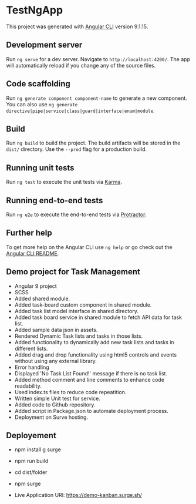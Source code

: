 # TestNgApp

This project was generated with [Angular CLI](https://github.com/angular/angular-cli) version 9.1.15.

## Development server

Run `ng serve` for a dev server. Navigate to `http://localhost:4200/`. The app will automatically reload if you change any of the source files.

## Code scaffolding

Run `ng generate component component-name` to generate a new component. You can also use `ng generate directive|pipe|service|class|guard|interface|enum|module`.

## Build

Run `ng build` to build the project. The build artifacts will be stored in the `dist/` directory. Use the `--prod` flag for a production build.

## Running unit tests

Run `ng test` to execute the unit tests via [Karma](https://karma-runner.github.io).

## Running end-to-end tests

Run `ng e2e` to execute the end-to-end tests via [Protractor](http://www.protractortest.org/).

## Further help

To get more help on the Angular CLI use `ng help` or go check out the [Angular CLI README](https://github.com/angular/angular-cli/blob/master/README.md).


## Demo project for Task Management
- Angular 9 project
- SCSS
- Added shared module.
- Added task-board custom component in shared module.
- Added task list model interface in shared directory.
- Added task board service in shared module to fetch API data for task list.
- Added sample data json in assets.
- Rendered Dynamic Task lists and tasks in those lists.
- Added functionality to dynamically add new task lists and tasks in different lists.
- Added drag and drop functionality using html5 controls and events without using any external library.
- Error handling
- Displayed 'No Task List Found!' message if there is no task list.
- Added method comment and line comments to enhance code readability.
- Used index.ts files to reduce code repeatition.
- Written simple Unit test for service.
- Added code to Github repository.
- Added script in Package.json to automate deployment process.
- Deployment on Surve hosting.

## Deployement
- npm install g surge
- npm run build
- cd dist/folder
- npm surge

- Live Application URl: https://demo-kanban.surge.sh/